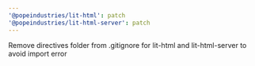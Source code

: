 ```yaml
---
'@popeindustries/lit-html': patch
'@popeindustries/lit-html-server': patch
---
```


Remove directives folder from .gitignore for lit-html and lit-html-server to avoid import error
